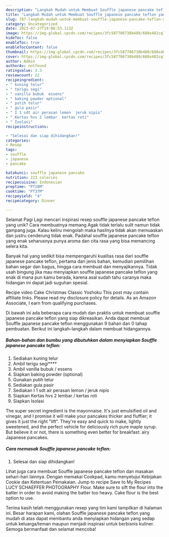 ```yaml
---
description: "Langkah Mudah untuk Membuat Souffle japanese pancake teflon yang Lezat Sekali"
title: "Langkah Mudah untuk Membuat Souffle japanese pancake teflon yang Lezat Sekali"
slug: 787-langkah-mudah-untuk-membuat-souffle-japanese-pancake-teflon-yang-lezat-sekali
category: Uncategorized
date: 2023-07-27T19:08:53.113Z
image: https://img-global.cpcdn.com/recipes/3fc587786738b480/680x482cq70/souffle-japanese-pancake-teflon-foto-resep-utama.jpg
hideToc: false
enableToc: true
enableTocContent: false
thumbnail: https://img-global.cpcdn.com/recipes/3fc587786738b480/680x482cq70/souffle-japanese-pancake-teflon-foto-resep-utama.jpg
cover: https://img-global.cpcdn.com/recipes/3fc587786738b480/680x482cq70/souffle-japanese-pancake-teflon-foto-resep-utama.jpg
author: Admin
authorAv: notfound
ratingvalue: 3.3
reviewcount: 22
recipeingredient:
- " kuning telur"
- " terigu segi"
- " vanilla bubuk  essens"
- " baking powder optional"
- " putih telur"
- " gula pasir"
- " I 1 sdt air perasan lemon  jeruk nipis"
- " Kertas hvs 2 lembar  kertas roti"
- " Isolasi"
recipeinstructions:

- "Selesai dan siap dihidangkan!"
categories:
- Resep
tags:
- souffle
- japanese
- pancake

katakunci: souffle japanese pancake 
nutrition: 223 calories
recipecuisine: Indonesian
preptime: "PT28M"
cooktime: "PT37M"
recipeyield: "4"
recipecategory: Dinner

---
```



Selamat Pagi Lagi mencari inspirasi resep souffle japanese pancake teflon yang unik? Cara membuatnya memang Agak tidak terlalu sulit namun tidak gampang juga. Kalau keliru mengolah maka hasilnya tidak akan memuaskan dan justru cenderung tidak enak. Padahal souffle japanese pancake teflon yang enak seharusnya punya aroma dan cita rasa yang bisa memancing selera kita.


Banyak hal yang sedikit bisa mempengaruhi kualitas rasa dari souffle japanese pancake teflon, pertama dari jenis bahan, kemudian pemilihan bahan segar dan bagus, hingga cara membuat dan menyajikannya. Tidak usah bingung jika mau menyiapkan souffle japanese pancake teflon yang enak di mana pun kamu berada, karena asal sudah tahu caranya maka hidangan ini dapat jadi suguhan spesial.

Recipe video Cake Christmas Classic Yoshoku This post may contain affiliate links. Please read my disclosure policy for details. As an Amazon Associate, I earn from qualifying purchases.


Di bawah ini ada beberapa cara mudah dan praktis untuk membuat souffle japanese pancake teflon yang siap dikreasikan. Anda dapat membuat Souffle japanese pancake teflon menggunakan 9 bahan dan 0 tahap pembuatan. Berikut ini langkah-langkah dalam membuat hidangannya.

<!--inarticleads1-->

##### Bahan-bahan dan bumbu yang dibutuhkan dalam menyiapkan Souffle japanese pancake teflon:

1. Sediakan  kuning telur
1. Ambil  terigu segi****
1. Ambil  vanilla bubuk / essens
1. Siapkan  baking powder (optional)
1. Gunakan  putih telur
1. Sediakan  gula pasir
1. Sediakan  I 1 sdt air perasan lemon / jeruk nipis
1. Siapkan  Kertas hvs 2 lembar / kertas roti
1. Siapkan  Isolasi


The super secret ingredient is the mayonnaise. It&#39;s just emulsified oil and vinegar, and I promise it will make your pancakes thicker and fluffier; it gives it just the right &#34;lift&#34;. They&#39;re easy and quick to make, lightly sweetened, and the perfect vehicle for deliciously rich pure maple syrup. But believe it or not, there is something even better for breakfast: airy Japanese pancakes. 

<!--inarticleads2-->

##### Cara memasak Souffle japanese pancake teflon:


1. Selesai dan siap dihidangkan!

Lihat juga cara membuat Souffle japanese pancake teflon dan masakan sehari-hari lainnya. Dengan memakai Cookpad, kamu menyetujui Kebijakan Cookie dan Ketentuan Pemakaian. Jump to recipe Save to My Recipes LUCY SCHAEFFER PHOTOGRAPHY Flour. Make sure to sift the flour into the batter in order to avoid making the batter too heavy. Cake flour is the best option to use. 

Terima kasih telah menggunakan resep yang tim kami tampilkan di halaman ini. Besar harapan kami, olahan Souffle japanese pancake teflon yang mudah di atas dapat membantu anda menyiapkan hidangan yang sedap untuk keluarga/teman maupun menjadi inspirasi untuk berbisnis kuliner. Semoga bermanfaat dan selamat mencoba!
